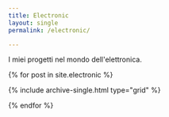 ```yaml
---
title: Electronic
layout: single
permalink: /electronic/

---
```


I miei progetti nel mondo dell'elettronica.

{% for post in site.electronic %}

{% include archive-single.html type="grid" %}

{% endfor %}
